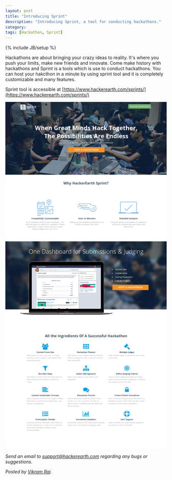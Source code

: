 ```yaml
---
layout: post
title: "Introducing Sprint"
description: "Introducing Sprint, a tool for conducting hackathons."
category:
tags: [Hackathon, Sprint]
---
```

{% include JB/setup %}

Hackathons are about bringing your crazy ideas to reality. It's where you push your limits, make new friends and innovate. Come make history with hackathons and Sprint is a tools which is use to conduct hackathons. You can host your hakcthon in a minute by using sprint tool and it is completely customizable and many features.

Sprint tool is accessible at [https://www.hackerearth.com/sprints/](https://www.hackerearth.com/sprints/)

<img src="/images/introducing-sprint-1.png" />

<img src="/images/introducing-sprint-2.png" />

<img src="/images/introducing-sprint-3.png" />

*Send an email to support@hackerearth.com regarding any bugs or suggestions.*

*Posted by [Vikram Raj](https://www.hackerearth.com/@vikramraj).*